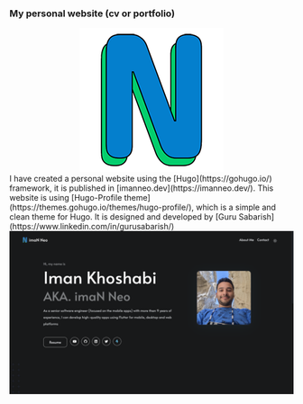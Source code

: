 ### My personal website (cv or portfolio)
<div style="text-align:center"><img src="https://github.com/imaNNeo/imanneo.dev/blob/main/static/fav.png?raw=true" /></div>
I have created a personal website using the [Hugo](https://gohugo.io/) framework, it is published in [imanneo.dev](https://imanneo.dev/).
This website is using [Hugo-Profile theme](https://themes.gohugo.io/themes/hugo-profile/), which is a simple and clean theme for Hugo. It is designed and developed by [Guru Sabarish](https://www.linkedin.com/in/gurusabarish/)

<div style="text-align:center"><img src="https://github.com/imaNNeo/imanneo.dev/blob/main/repo_files/screenshot1.png?raw=true" /></div>